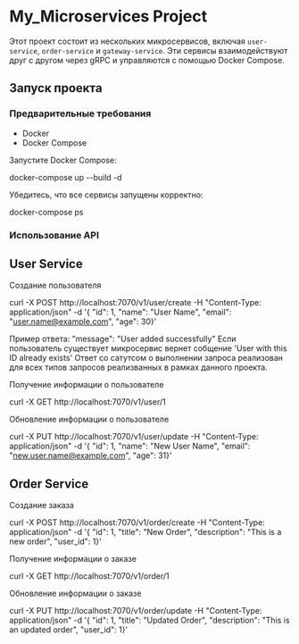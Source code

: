 # My_Microservices Project

Этот проект состоит из нескольких микросервисов, включая `user-service`, `order-service` и `gateway-service`. Эти сервисы взаимодействуют друг с другом через gRPC и управляются с помощью Docker Compose.

## Запуск проекта

### Предварительные требования

- Docker
- Docker Compose

Запустите Docker Compose:

docker-compose up --build -d

Убедитесь, что все сервисы запущены корректно:

docker-compose ps

### Использование API

## User Service

Создание пользователя

curl -X POST http://localhost:7070/v1/user/create -H "Content-Type: application/json" -d '{  "id": 1,  "name": "User Name",  "email": "user.name@example.com",  "age": 30}'

Пример ответа:   "message": "User added successfully"
Если пользователь существует микросервис вернет собщение 'User with this ID already exists'
Ответ со сатутсом о выполнении запроса реализован для всех типов запросов реализванных в рамках данного проекта.

Получение информации о пользователе

curl -X GET http://localhost:7070/v1/user/1

Обновление информации о пользователе

curl -X PUT http://localhost:7070/v1/user/update -H "Content-Type: application/json" -d '{ "id": 1, "name": "New User Name", "email": "new.user.name@example.com", "age": 31}'

## Order Service

Создание заказа

curl -X POST http://localhost:7070/v1/order/create -H "Content-Type: application/json" -d '{ "id": 1, "title": "New Order", "description": "This is a new order", "user_id": 1}'

Получение информации о заказе

curl -X GET http://localhost:7070/v1/order/1

Обновление информации о заказе

curl -X PUT http://localhost:7070/v1/order/update -H "Content-Type: application/json" -d '{ "id": 1, "title": "Updated Order", "description": "This is an updated order", "user_id": 1}'

